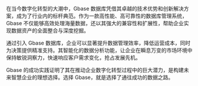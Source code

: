 在当今数字化转型的大潮中，Gbase 数据库凭借其卓越的技术优势和创新解决方案，成为了行业内的标杆典范。作为一款高性能、高可靠性的数据库管理系统，Gbase 不仅能够高效处理海量数据，还以其强大的兼容性和扩展性，帮助企业实现数据资产的全面整合与深度挖掘。

通过引入 Gbase 数据库，企业可以显著提升数据管理效率，降低运营成本，同时为决策提供精准支持。其智能化的数据分析功能，让企业在瞬息万变的市场环境中保持敏锐洞察力，快速响应客户需求变化，抢占发展先机。

Gbase 的成功实践证明了其在推动企业数字化转型过程中的巨大潜力，是构建未来智慧企业的理想选择。选择 Gbase，就是选择了通往成功的数据之路。